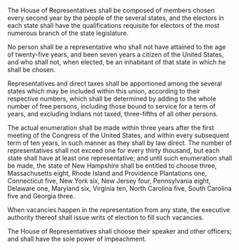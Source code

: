 The House of Representatives shall be composed of members chosen every second year by the people of the several states, and the electors in each state shall have the qualifications requisite for electors of the most numerous branch of the state legislature. 

No person shall be a representative who shall not have attained to the age of twenty-five years, and been seven years a citizen of the United States, and who shall not, when elected, be an inhabitant of that state in which he shall be chosen.

Representatives and direct taxes shall be apportioned among the several states which may be included within this union, according to their respective numbers, which shall be determined by adding to the whole number of free persons, including those bound to service for a term of years, and excluding Indians not taxed, three-fifths of all other persons.
<!---TODO: fix terminology, resolve those bound by service, and 3/5th comprimise -->

The actual enumeration shall be made within three years after the first meeting of the Congress of the United States, and within every subsequent term of ten years, in such manner as they shall by law direct. The number of representatives shall not exceed one for every thirty thousand, but each state shall have at least one representative; and until such enumeration shall be made, the state of New Hampshire shall be entitled to choose three, Massachusetts eight, Rhode Island and Providence Plantations one, Connecticut five, New York six, New Jersey four, Pennsylvania eight, Delaware one, Maryland six, Virginia ten, North Carolina five, South Carolina five and Georgia three. 

When vacancies happen in the representation from any state, the executive authority thereof shall issue writs of election to fill such vacancies. 

The House of Representatives shall choose their speaker and other officers; and shall have the sole power of impeachment.